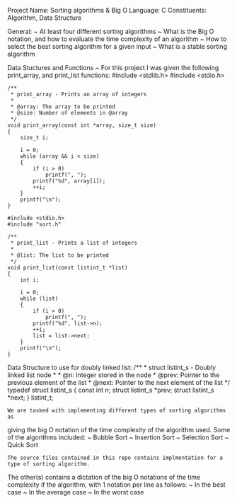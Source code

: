Project Name: Sorting algorithms & Big O
Language: C
Constituents: Algorithm, Data Structure

General:
~ At least four different sorting algorithms
~ What is the Big O notation, and how to evaluate the time complexity of an algorithm
~ How to select the best sorting algorithm for a given input
~ What is a stable sorting algorithm

Data Stuctures and Functions
 ~ For this project I was given the following print_array, and print_list functions:
	#include <stdlib.h>
	#include <stdio.h>

	/**
	 * print_array - Prints an array of integers
	 *
	 * @array: The array to be printed
	 * @size: Number of elements in @array
	 */
	void print_array(const int *array, size_t size)
	{
	    size_t i;

	    i = 0;
	    while (array && i < size)
	    {	
	        if (i > 0)
        	    printf(", ");
	        printf("%d", array[i]);
	        ++i;
	    }
	    printf("\n");
	}

	#include <stdio.h>
	#include "sort.h"

	/**
	 * print_list - Prints a list of integers
	 *
	 * @list: The list to be printed
	 */
	void print_list(const listint_t *list)
	{
	    int i;

	    i = 0;
	    while (list)
	    {
	        if (i > 0)
        	    printf(", ");
	        printf("%d", list->n);
	        ++i;
	        list = list->next;
	    }
	    printf("\n");
	}

Data Structure to use for doubly linked list:
	/**
	 * struct listint_s - Doubly linked list node
	 *
	 * @n: Integer stored in the node
	 * @prev: Pointer to the previous element of the list
	 * @next: Pointer to the next element of the list
	 */
	typedef struct listint_s
	{
	    const int n;
	    struct listint_s *prev;
	    struct listint_s *next;
	} listint_t;

	We are tasked with implementing different types of sorting algorithms as
giving the big O notation of the time complexity of the algorithm used.
	Some of the algorithms included:
	~ Bubble Sort
	~ Insertion Sort
	~ Selection Sort
	~ Quick Sort

	The source files contained in this repo contains implmentation for a type of sorting algorithm.
The other(s) contains a dictation of the big O notations of the time complexity if the algorithm, with 1 notation per line as follows:
	~ In the best case
	~ In the average case
	~ In the worst case
